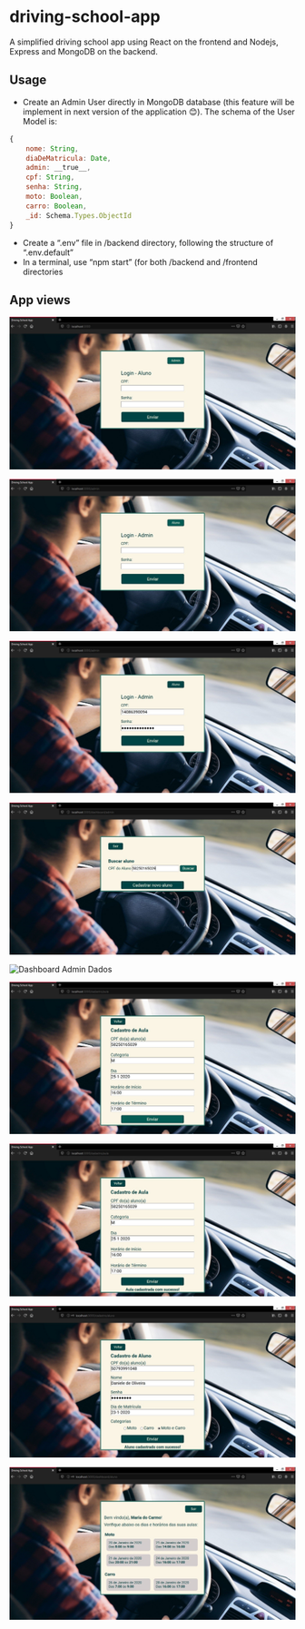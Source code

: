 # driving-school-app

A simplified driving school app using React on the frontend and Nodejs, Express and MongoDB on the backend.


## Usage ##
* Create an Admin User directly in MongoDB database (this feature will be implement in next version of the application 😊). The schema of the User Model is:
```javascript
{
    nome: String,
    diaDeMatricula: Date,
    admin: __true__,
    cpf: String,
    senha: String,
    moto: Boolean,
    carro: Boolean,
    _id: Schema.Types.ObjectId
}
```
* Create a “.env” file in /backend directory, following the structure of “.env.default”
* In a terminal, use “npm start” (for both /backend and /frontend directories

## App views ##

![Login Aluno](app-views/1-login-aluno.jpg)

![Login Admin](app-views/2-login-admin.jpg)

![Login Admin fill](app-views/3-login-admin-fill.jpg)

![Dashboard Admin](app-views/4-dashboard-admin.jpg)

![Dashboard Admin Dados](app-views/6-dashboard-admin-dados.jpg)

![Cadastro Aula](app-views/6-cadastro-aula.jpg)

![Cadastro Aula success](app-views/7-cadastro-aula-success.jpg)

![Cadastro Aluno](app-views/8-cadastro-aluno.jpg)

![Dashboard Aluno](app-views/9-dashboard-aluno.jpg)
